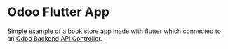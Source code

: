 # Odoo Flutter App

Simple example of a book store app made with flutter which connected to an [Odoo Backend API Controller](https://github.com/3mrdevs/odoo_flutter_backend).
